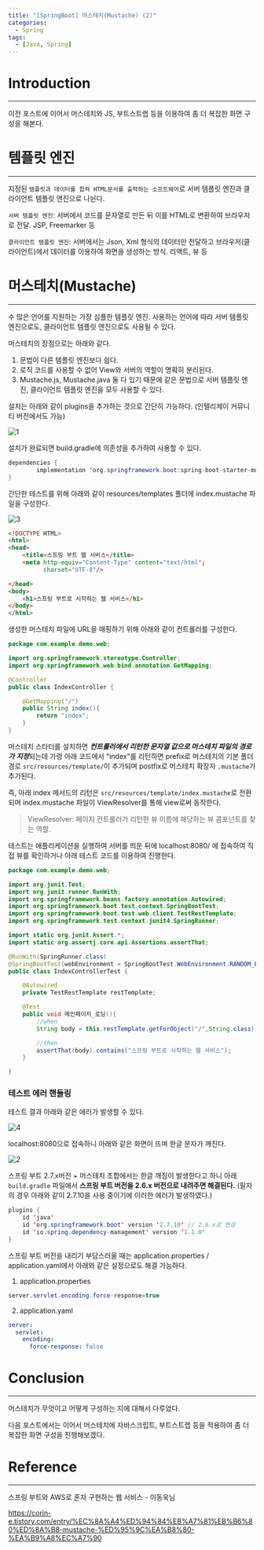 ```yaml
---
title: "[SpringBoot] 머스테치(Mustache) (2)"
categories:
  - Spring
tags:
  - [Java, Spring]
---
```




# Introduction

---

이전 포스트에 이어서 머스테치와 JS, 부트스트랩 등을 이용하여 좀 더 복잡한 화면 구성을 해본다.



# 템플릿 엔진

---

지정된 ```템플릿과 데이터를 합쳐 HTML문서를 출력하는 소프트웨어```로 서버 템플릿 엔진과 클라이언트 템플릿 엔진으로 나뉜다.

`서버 템플릿 엔진`: 서버에서 코드를 문자열로 만든 뒤 이를 HTML로 변환하여 브라우저로 전달. JSP, Freemarker 등

`클라이언트 템플릿 엔진`: 서버에서는 Json, Xml 형식의 데이터만 전달하고 브라우저(클라이언트)에서 데이터를 이용하여 화면을 생성하는 방식. 리액트, 뷰 등



# 머스테치(Mustache)

---

수 많은 언어를 지원하는 가장 심플한 템플릿 엔진. 사용하는 언어에 따라 서버 템플릿 엔진으로도, 클라이언트 템플릿 엔진으로도 사용될 수 있다.

머스테치의 장점으로는 아래와 같다.

1. 문법이 다른 템플릿 엔진보다 쉽다.
2. 로직 코드를 사용할 수 없어 View와 서버의 역할이 명확히 분리된다.
3. Mustache.js, Mustache.java 둘 다 있기 때문에 같은 문법으로 서버 템플릿 엔진, 클라이언트 템플릿 엔진을 모두 사용할 수 있다.

설치는 아래와 같이 plugins을 추가하는 것으로 간단히 가능하다. (인텔리제이 커뮤니티 버전에서도 가능)

![1](../../assets/images/04-14-mustache/1.png)

설치가 완료되면 build.gradle에 의존성을 추가하여 사용할 수 있다.

```java
dependencies {
		implementation 'org.springframework.boot:spring-boot-starter-mustache'
}
```



간단한 테스트를 위해 아래와 같이 resources/templates 폴더에 index.mustache 파일을 구성한다.

![3](../../assets/images/04-14-mustache/3.png)

```html
<!DOCTYPE HTML>
<html>
<head>
    <title>스프링 부트 웹 서비스</title>
    <meta http-equiv="Content-Type" content="text/html";
          charset="UTF-8"/>

</head>
<body>
    <h1>스프링 부트로 시작하는 웹 서비스</h1>
</body>
</html>
```



생성한 머스테치 파일에 URL을 매핑하기 위해 아래와 같이 컨트롤러를 구성한다.

```java
package com.example.demo.web;

import org.springframework.stereotype.Controller;
import org.springframework.web.bind.annotation.GetMapping;

@Controller
public class IndexController {

    @GetMapping("/")
    public String index(){
        return "index";
    }
}

```

머스테치 스타터를 설치하면 ***컨트롤러에서 리턴한 문자열 값으로 머스테치 파일의 경로가 지정***되는데 가령 아래 코드에서 "index"를 리턴하면 prefix로 머스테치의 기본 폴더 경로 `src/resources/template/`이 추가되며 postfix로 머스테치 확장자 `.mustache`가 추가된다. 

즉, 아래 index 메서드의 리턴은 `src/resources/template/index.mustache`로 전환되며 index.mustache 파일이 ViewResolver를 통해 view로써 동작한다.

> ViewResolver: 페이지 컨트롤러가 리턴한 뷰 이름에 해당하는 뷰 콤포넌트를 찾는 역할.



 테스트는 애플리케이션을 실행하여 서버를 띄운 뒤에 localhost:8080/ 에 접속하여 직접 뷰를 확인하거나 아래 테스트 코드를 이용하여 진행한다.

```java
package com.example.demo.web;

import org.junit.Test;
import org.junit.runner.RunWith;
import org.springframework.beans.factory.annotation.Autowired;
import org.springframework.boot.test.context.SpringBootTest;
import org.springframework.boot.test.web.client.TestRestTemplate;
import org.springframework.test.context.junit4.SpringRunner;

import static org.junit.Assert.*;
import static org.assertj.core.api.Assertions.assertThat;

@RunWith(SpringRunner.class)
@SpringBootTest(webEnvironment = SpringBootTest.WebEnvironment.RANDOM_PORT)
public class IndexControllerTest {

    @Autowired
    private TestRestTemplate restTemplate;

    @Test
    public void 메인페이지_로딩(){
        //when
        String body = this.restTemplate.getForObject("/",String.class);;

        //then
        assertThat(body).contains("스프링 부트로 시작하는 웹 서비스");
    }

}
```



### 테스트 에러 핸들링

테스트 결과 아래와 같은 에러가 발생할 수 있다.

![4](../../assets/images/04-14-mustache/4.png)

localhost:8080으로 접속하니 아래와 같은 화면이 뜨며 한글 문자가 깨진다.

*![2](../../assets/images/04-14-mustache/2.png)*



스프링 부트 2.7.x버전 + 머스테치 조합에서는 한글 깨짐이 발생한다고 하니 아래 `build.gradle` 파일에서 **스프링 부트 버전을 2.6.x 버전으로 내려주면 해결된다.** (필자의 경우 아래와 같이 2.7.10을 사용 중이기에 이러한 에러가 발생하였다.)

```java
plugins {
    id 'java'
    id 'org.springframework.boot' version '2.7.10' // 2.6.x로 변경
    id 'io.spring.dependency-management' version '1.1.0'
}
```



스프링 부트 버전을 내리기 부담스러울 때는 application.properties / application.yaml에서 아래와 같은 설정으로도 해결 가능하다.

1. application.properties

```java
server.servlet.encoding.force-response=true
```

2. application.yaml

```yaml
server:
  servlet:
    encoding:
      force-response: false
```

# Conclusion

---

머스테치가 무엇이고 어떻게 구성하는 지에 대해서 다루었다.

다음 포스트에서는 이어서 머스테치에 자바스크립트, 부트스트랩 등을 적용하여 좀 더 복잡한 화면 구성을 진행해보겠다.

# Reference

---

스프링 부트와 AWS로 혼자 구현하는 웹 서비스 - 이동욱님

https://corin-e.tistory.com/entry/%EC%8A%A4%ED%94%84%EB%A7%81%EB%B6%80%ED%8A%B8-mustache-%ED%95%9C%EA%B8%80-%EA%B9%A8%EC%A7%90
